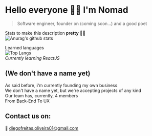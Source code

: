 # Hello everyone 🖖🏼 I'm Nomad
> Software engineer, founder on (coming soon...) and a good poet

Stats to make this description __pretty__ 💅🏼  
![Anurag's github stats](https://github-readme-stats.vercel.app/api?username=died-ego&show_icons=true&theme=synthwave&hide_border=true&custom_title=Nomad's%20stats)

Learned languages  
![Top Langs](https://github-readme-stats.vercel.app/api/top-langs/?username=died-ego&layout=compact&theme=synthwave&hide_border=true)  
_Currently learning ReactJS_

## (We don't have a name yet)
As said before, i'm currently founding my own business  
We don't have a name yet, but we're accepting projects of any kind  
Our team has, currently, 4 members  
From Back-End To UX

## Contact us on:
📧 diegofreitas.oliveira01@gmail.com

